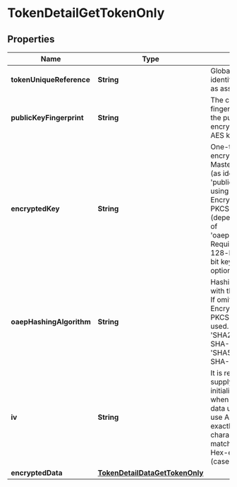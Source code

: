

# TokenDetailGetTokenOnly


## Properties

| Name | Type | Description | Notes |
|------------ | ------------- | ------------- | -------------|
|**tokenUniqueReference** | **String** | Globally unique identifier for the Token, as assigned by MDES.  |  [optional] |
|**publicKeyFingerprint** | **String** | The certificate fingerprint identifying the public key used to encrypt the ephemeral AES key.  |  [optional] |
|**encryptedKey** | **String** | One-time use AES key encrypted by the MasterCard public key (as identified by &#39;publicKeyFingerprint&#39;) using the OAEP or RSA Encryption Standard PKCS #1 v1.5 scheme (depending on the value of &#39;oaepHashingAlgorithm&#39;. Requirement is for a 128-bit key (with 256-bit key supported as an option).  |  [optional] |
|**oaepHashingAlgorithm** | **String** | Hashing algorithm used with the OAEP scheme. If omitted, then the RSA Encryption Standard PKCS #1 v1.5 will be used. Must be either &#39;SHA256&#39; (Use the SHA-256 algorithm) or &#39;SHA512&#39; (Use the SHA-512 algorithm).  |  [optional] |
|**iv** | **String** | It is recommended to supply a random initialization vector when encrypting the data using the one-time use AES key. Must be exactly 16 bytes (32 character hex string) to match the block size. Hex-encoded data (case-insensitive).  |  [optional] |
|**encryptedData** | [**TokenDetailDataGetTokenOnly**](TokenDetailDataGetTokenOnly.md) |  |  [optional] |



